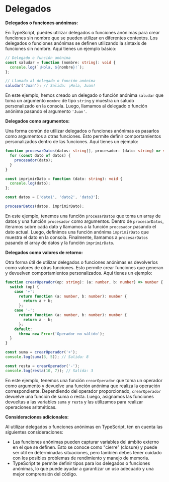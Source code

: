 # Delegados

**Delegados o funciones anónimas:**

En TypeScript, puedes utilizar delegados o funciones anónimas para crear funciones sin nombre que se pueden utilizar en diferentes contextos. Los delegados o funciones anónimas se definen utilizando la sintaxis de funciones sin nombre. Aquí tienes un ejemplo básico:

```typescript
// Delegado o función anónima
const saludar = function (nombre: string): void {
  console.log(`¡Hola, ${nombre}!`);
};

// Llamada al delegado o función anónima
saludar('Juan'); // Salida: ¡Hola, Juan!
```

En este ejemplo, hemos creado un delegado o función anónima `saludar` que toma un argumento `nombre` de tipo `string` y muestra un saludo personalizado en la consola. Luego, llamamos al delegado o función anónima pasando el argumento `'Juan'`.

**Delegados como argumentos:**

Una forma común de utilizar delegados o funciones anónimas es pasarlos como argumentos a otras funciones. Esto permite definir comportamientos personalizados dentro de las funciones. Aquí tienes un ejemplo:

```typescript
function procesarDatos(datos: string[], procesador: (dato: string) => void): void {
  for (const dato of datos) {
    procesador(dato);
  }
}

const imprimirDato = function (dato: string): void {
  console.log(dato);
};

const datos = ['dato1', 'dato2', 'dato3'];

procesarDatos(datos, imprimirDato);
```

En este ejemplo, tenemos una función `procesarDatos` que toma un array de datos y una función `procesador` como argumentos. Dentro de `procesarDatos`, iteramos sobre cada dato y llamamos a la función `procesador` pasando el dato actual. Luego, definimos una función anónima `imprimirDato` que muestra el dato en la consola. Finalmente, llamamos a `procesarDatos` pasando el array de datos y la función `imprimirDato`.

**Delegados como valores de retorno:**

Otra forma útil de utilizar delegados o funciones anónimas es devolverlos como valores de otras funciones. Esto permite crear funciones que generan y devuelven comportamientos personalizados. Aquí tienes un ejemplo:

```typescript
function crearOperador(op: string): (a: number, b: number) => number {
  switch (op) {
    case '+':
      return function (a: number, b: number): number {
        return a + b;
      };
    case '-':
      return function (a: number, b: number): number {
        return a - b;
      };
    default:
      throw new Error('Operador no válido');
  }
}

const suma = crearOperador('+');
console.log(suma(3, 5)); // Salida: 8

const resta = crearOperador('-');
console.log(resta(10, 7)); // Salida: 3
```

En este ejemplo, tenemos una función `crearOperador` que toma un operador como argumento y devuelve una función anónima que realiza la operación correspondiente. Dependiendo del operador proporcionado, `crearOperador` devuelve una función de suma o resta. Luego, asignamos las funciones devueltas a las variables `suma` y `resta` y las utilizamos para realizar operaciones aritméticas.

**Consideraciones adicionales:**

Al utilizar delegados o funciones anónimas en TypeScript, ten en cuenta las siguientes consideraciones:

- Las funciones anónimas pueden capturar variables del ámbito externo en el que se definen. Esto se conoce como "cierre" (closure) y puede ser útil en determinadas situaciones, pero también debes tener cuidado con los posibles problemas de rendimiento y manejo de memoria.
- TypeScript te permite definir tipos para los delegados o funciones anónimas, lo que puede ayudar a garantizar un uso adecuado y una mejor comprensión del código.

